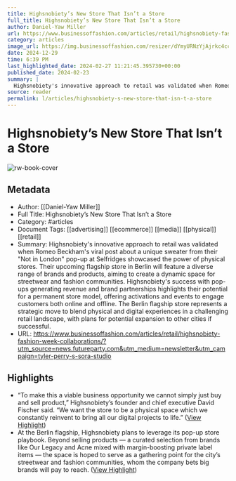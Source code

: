 ```yaml
---
title: Highsnobiety’s New Store That Isn’t a Store
full_title: Highsnobiety’s New Store That Isn’t a Store
author: Daniel-Yaw Miller
url: https://www.businessoffashion.com/articles/retail/highsnobiety-fashion-week-collaborations/?utm_source=news.futureparty.com&utm_medium=newsletter&utm_campaign=tyler-perry-s-sora-studio
category: articles
image_url: https://img.businessoffashion.com/resizer/dYmyURNzYjAjrkc4cchquKcVvuI=/1200x630/filters:format(jpg):quality(70)/cloudfront-eu-central-1.images.arcpublishing.com/businessoffashion/WPL2VHSG3NCVJAKNQCLRSRF57U.jpg
date: 2024-12-29
time: 6:39 PM
last_highlighted_date: 2024-02-27 11:21:45.395730+00:00
published_date: 2024-02-23
summary: |
  Highsnobiety's innovative approach to retail was validated when Romeo Beckham's viral post about a unique sweater from their "Not in London" pop-up at Selfridges showcased the power of physical stores. Their upcoming flagship store in Berlin will feature a diverse range of brands and products, aiming to create a dynamic space for streetwear and fashion communities. Highsnobiety's success with pop-ups generating revenue and brand partnerships highlights their potential for a permanent store model, offering activations and events to engage customers both online and offline. The Berlin flagship store represents a strategic move to blend physical and digital experiences in a challenging retail landscape, with plans for potential expansion to other cities if successful.
source: reader
permalink: l/articles/highsnobiety-s-new-store-that-isn-t-a-store
---
```

# Highsnobiety’s New Store That Isn’t a Store

![rw-book-cover](https://img.businessoffashion.com/resizer/dYmyURNzYjAjrkc4cchquKcVvuI=/1200x630/filters:format(jpg):quality(70)/cloudfront-eu-central-1.images.arcpublishing.com/businessoffashion/WPL2VHSG3NCVJAKNQCLRSRF57U.jpg)

## Metadata
- Author: [[Daniel-Yaw Miller]]
- Full Title: Highsnobiety’s New Store That Isn’t a Store
- Category: #articles
- Document Tags: [[advertising]] [[ecommerce]] [[media]] [[physical]] [[retail]] 
- Summary: Highsnobiety's innovative approach to retail was validated when Romeo Beckham's viral post about a unique sweater from their "Not in London" pop-up at Selfridges showcased the power of physical stores. Their upcoming flagship store in Berlin will feature a diverse range of brands and products, aiming to create a dynamic space for streetwear and fashion communities. Highsnobiety's success with pop-ups generating revenue and brand partnerships highlights their potential for a permanent store model, offering activations and events to engage customers both online and offline. The Berlin flagship store represents a strategic move to blend physical and digital experiences in a challenging retail landscape, with plans for potential expansion to other cities if successful.
- URL: https://www.businessoffashion.com/articles/retail/highsnobiety-fashion-week-collaborations/?utm_source=news.futureparty.com&utm_medium=newsletter&utm_campaign=tyler-perry-s-sora-studio

## Highlights
- “To make this a viable business opportunity we cannot simply just buy and sell product,” Highsnobiety’s founder and chief executive David Fischer said. “We want the store to be a physical space which we constantly reinvent to bring all our digital projects to life.” ([View Highlight](https://read.readwise.io/read/01hqn4qk93wdkh51cpr7f9szyw))
- At the Berlin flagship, Highsnobiety plans to leverage its pop-up store playbook. Beyond selling products — a curated selection from brands like Our Legacy and Acne mixed with margin-boosting private label items — the space is hoped to serve as a gathering point for the city’s streetwear and fashion communities, whom the company bets big brands will pay to reach. ([View Highlight](https://read.readwise.io/read/01hqn4s66d5sfg745mr7yjh0jp))


